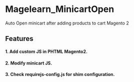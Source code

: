 # Magelearn_MinicartOpen
Auto Open minicart after adding products to cart Magento 2

## Features

#### 1. Add custom JS in PHTML Magento2.

#### 2. Modify minicart JS.

#### 3. Check requirejs-config.js for shim configuration.
